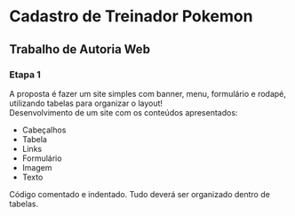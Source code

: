 # Cadastro de Treinador Pokemon

## Trabalho de Autoria Web

### Etapa 1

A proposta é fazer um site simples com banner, menu, formulário e rodapé, utilizando tabelas para organizar o layout!  
Desenvolvimento de um site com os conteúdos apresentados:

* Cabeçalhos
* Tabela
* Links
* Formulário
* Imagem
* Texto

Código comentado e indentado.
Tudo deverá ser organizado dentro de tabelas.
